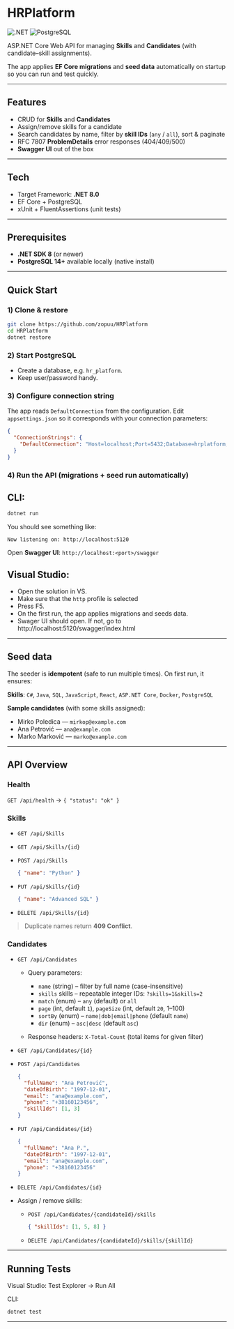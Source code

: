 # HRPlatform

![.NET](https://img.shields.io/badge/.NET-8.0-512BD4?logo=dotnet\&logoColor=white)
![PostgreSQL](https://img.shields.io/badge/PostgreSQL-16-336791?logo=postgresql\&logoColor=white)

ASP.NET Core Web API for managing **Skills** and **Candidates** (with candidate–skill assignments).

The app applies **EF Core migrations** and **seed data** automatically on startup so you can run and test quickly.

---

## Features

* CRUD for **Skills** and **Candidates**
* Assign/remove skills for a candidate
* Search candidates by name, filter by **skill IDs** (`any` / `all`), sort & paginate
* RFC 7807 **ProblemDetails** error responses (404/409/500)
* **Swagger UI** out of the box

---

## Tech

* Target Framework: **.NET 8.0**
* EF Core + PostgreSQL
* xUnit + FluentAssertions (unit tests)


---

## Prerequisites

* **.NET SDK 8** (or newer)
* **PostgreSQL 14+** available locally (native install)

---

## Quick Start

### 1) Clone & restore

```bash
git clone https://github.com/zopuu/HRPlatform
cd HRPlatform
dotnet restore
```

### 2) Start PostgreSQL

* Create a database, e.g. `hr_platform`.
* Keep user/password handy.

### 3) Configure connection string

The app reads `DefaultConnection` from the configuration.
Edit `appsettings.json` so it corresponds with your connection parameters:

```json
{
  "ConnectionStrings": {
    "DefaultConnection": "Host=localhost;Port=5432;Database=hrplatform;Username=yourusername;Password=yourpassword"
  }
}
```
### 4) Run the API (migrations + seed run automatically)

## CLI:
```bash
dotnet run
```

You should see something like:

```
Now listening on: http://localhost:5120
```

Open **Swagger UI**: `http://localhost:<port>/swagger`


## Visual Studio:
* Open the solution in VS.
* Make sure that the `http` profile is selected
* Press F5.
* On the first run, the app applies migrations and seeds data.
* Swager UI should open. If not, go to http://localhost:5120/swagger/index.html 
---

## Seed data

The seeder is **idempotent** (safe to run multiple times). On first run, it ensures:

**Skills**: `C#`, `Java`, `SQL`, `JavaScript`, `React`, `ASP.NET Core`, `Docker`, `PostgreSQL`

**Sample candidates** (with some skills assigned):

* Mirko Poledica — `mirkop@example.com`
* Ana Petrović — `ana@example.com`
* Marko Marković — `marko@example.com`

---

## API Overview

### Health

`GET /api/health` → `{ "status": "ok" }`

### Skills

* `GET /api/Skills`
* `GET /api/Skills/{id}`
* `POST /api/Skills`

  ```json
  { "name": "Python" }
  ```
* `PUT /api/Skills/{id}`

  ```json
  { "name": "Advanced SQL" }
  ```
* `DELETE /api/Skills/{id}`

> Duplicate names return **409 Conflict**.

### Candidates

* `GET /api/Candidates`

  * Query parameters:

    * `name` (string) – filter by full name (case-insensitive)
    * `skills` skills – repeatable integer IDs: `?skills=1&skills=2`
    * `match` (enum) – `any` (default) or `all`
    * `page` (int, default `1`), `pageSize` (int, default `20`, 1–100)
    * `sortBy` (enum) – `name|dob|email|phone` (default `name`)
    * `dir` (enum) – `asc|desc` (default `asc`)
  * Response headers: `X-Total-Count` (total items for given filter)

* `GET /api/Candidates/{id}`

* `POST /api/Candidates`

  ```json
  {
    "fullName": "Ana Petrović",
    "dateOfBirth": "1997-12-01",
    "email": "ana@example.com",
    "phone": "+38160123456",
    "skillIds": [1, 3]
  }
  ```

* `PUT /api/Candidates/{id}`

  ```json
  {
    "fullName": "Ana P.",
    "dateOfBirth": "1997-12-01",
    "email": "ana@example.com",
    "phone": "+38160123456"
  }
  ```

* `DELETE /api/Candidates/{id}`

* Assign / remove skills:

  * `POST /api/Candidates/{candidateId}/skills`

    ```json
    { "skillIds": [1, 5, 8] }
    ```
  * `DELETE /api/Candidates/{candidateId}/skills/{skillId}`

---

## Running Tests

Visual Studio: Test Explorer → Run All

CLI:
```bash
dotnet test
```

---
